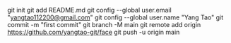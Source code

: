 git init
git add README.md
git config --global user.email "yangtao112200@gmail.com"
git config --global user.name "Yang Tao"
git commit -m "first commit"
git branch -M main
git remote add origin https://github.com/yangtao-git/face
git push -u origin main

